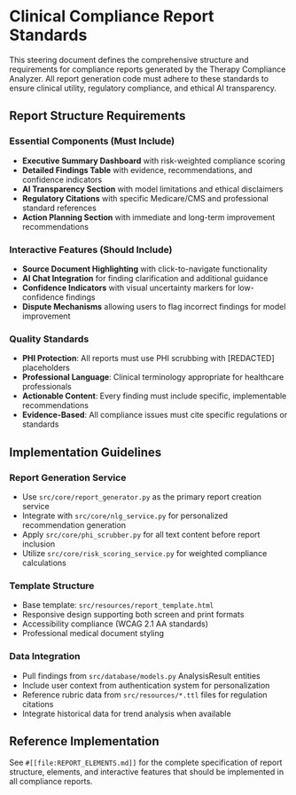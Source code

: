# Clinical Compliance Report Standards

This steering document defines the comprehensive structure and requirements for compliance reports generated by the Therapy Compliance Analyzer. All report generation code must adhere to these standards to ensure clinical utility, regulatory compliance, and ethical AI transparency.

## Report Structure Requirements

### Essential Components (Must Include)
- **Executive Summary Dashboard** with risk-weighted compliance scoring
- **Detailed Findings Table** with evidence, recommendations, and confidence indicators
- **AI Transparency Section** with model limitations and ethical disclaimers
- **Regulatory Citations** with specific Medicare/CMS and professional standard references
- **Action Planning Section** with immediate and long-term improvement recommendations

### Interactive Features (Should Include)
- **Source Document Highlighting** with click-to-navigate functionality
- **AI Chat Integration** for finding clarification and additional guidance
- **Confidence Indicators** with visual uncertainty markers for low-confidence findings
- **Dispute Mechanisms** allowing users to flag incorrect findings for model improvement

### Quality Standards
- **PHI Protection**: All reports must use PHI scrubbing with [REDACTED] placeholders
- **Professional Language**: Clinical terminology appropriate for healthcare professionals
- **Actionable Content**: Every finding must include specific, implementable recommendations
- **Evidence-Based**: All compliance issues must cite specific regulations or standards

## Implementation Guidelines

### Report Generation Service
- Use `src/core/report_generator.py` as the primary report creation service
- Integrate with `src/core/nlg_service.py` for personalized recommendation generation
- Apply `src/core/phi_scrubber.py` for all text content before report inclusion
- Utilize `src/core/risk_scoring_service.py` for weighted compliance calculations

### Template Structure
- Base template: `src/resources/report_template.html`
- Responsive design supporting both screen and print formats
- Accessibility compliance (WCAG 2.1 AA standards)
- Professional medical document styling

### Data Integration
- Pull findings from `src/database/models.py` AnalysisResult entities
- Include user context from authentication system for personalization
- Reference rubric data from `src/resources/*.ttl` files for regulation citations
- Integrate historical data for trend analysis when available

## Reference Implementation
See `#[[file:REPORT_ELEMENTS.md]]` for the complete specification of report structure, elements, and interactive features that should be implemented in all compliance reports.